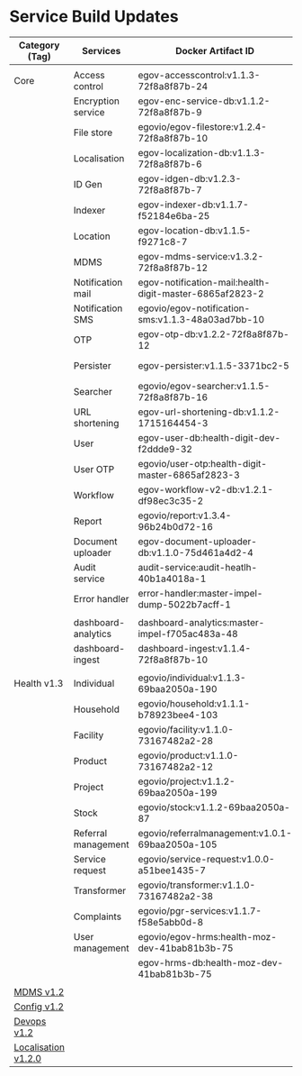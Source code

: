 # Service Build Updates



| Category (Tag)                                                                           | Services            | Docker Artifact ID                                      | Remarks     |
| ---------------------------------------------------------------------------------------- | ------------------- | ------------------------------------------------------- | ----------- |
|                                                                                          |                     |                                                         |             |
| Core                                                                                     | Access control      | egov-accesscontrol:v1.1.3-72f8a8f87b-24                 | Not changed |
|                                                                                          | Encryption service  | egov-enc-service-db:v1.1.2-72f8a8f87b-9                 | Not changed |
|                                                                                          | File store          | egovio/egov-filestore:v1.2.4-72f8a8f87b-10              | Not changed |
|                                                                                          | Localisation        | egov-localization-db:v1.1.3-72f8a8f87b-6                | Not changed |
|                                                                                          | ID Gen              | egov-idgen-db:v1.2.3-72f8a8f87b-7                       | Not changed |
|                                                                                          | Indexer             | egov-indexer-db:v1.1.7-f52184e6ba-25                    | Not changed |
|                                                                                          | Location            | egov-location-db:v1.1.5-f9271c8-7                       | Not changed |
|                                                                                          | MDMS                | egov-mdms-service:v1.3.2-72f8a8f87b-12                  | Not changed |
|                                                                                          | Notification mail   | egov-notification-mail:health-digit-master-6865af2823-2 | Not changed |
|                                                                                          | Notification SMS    | egovio/egov-notification-sms:v1.1.3-48a03ad7bb-10       | Not changed |
|                                                                                          | OTP                 | egov-otp-db:v1.2.2-72f8a8f87b-12                        | Not changed |
|                                                                                          | Persister           | egov-persister:v1.1.5-3371bc2-5                         | Not changed |
|                                                                                          | Searcher            | egovio/egov-searcher:v1.1.5-72f8a8f87b-16               | Not changed |
|                                                                                          | URL shortening      | egov-url-shortening-db:v1.1.2-1715164454-3              | Not changed |
|                                                                                          | User                | egov-user-db:health-digit-dev-f2ddde9-32                | Not changed |
|                                                                                          | User OTP            | egovio/user-otp:health-digit-master-6865af2823-3        | Not changed |
|                                                                                          | Workflow            | egov-workflow-v2-db:v1.2.1-df98ec3c35-2                 | Not changed |
|                                                                                          | Report              | egovio/report:v1.3.4-96b24b0d72-16                      | Not changed |
|                                                                                          | Document uploader   | egov-document-uploader-db:v1.1.0-75d461a4d2-4           | Not changed |
|                                                                                          | Audit service       | audit-service:audit-heatlh-40b1a4018a-1                 | Not chnaged |
|                                                                                          | Error handler       | error-handler:master-impel-dump-5022b7acff-1            |             |
|                                                                                          |                     |                                                         |             |
|                                                                                          | dashboard-analytics | dashboard-analytics:master-impel-f705ac483a-48          |             |
|                                                                                          | dashboard-ingest    | dashboard-ingest:v1.1.4-72f8a8f87b-10                   |             |
|                                                                                          |                     |                                                         |             |
| Health v1.3                                                                              | Individual          | egovio/individual:v1.1.3-69baa2050a-190                 | Changed     |
|                                                                                          | Household           | egovio/household:v1.1.1-b78923bee4-103                  | Not changed |
|                                                                                          | Facility            | egovio/facility:v1.1.0-73167482a2-28                    | Not changed |
|                                                                                          | Product             | egovio/product:v1.1.0-73167482a2-12                     | Not changed |
|                                                                                          | Project             | egovio/project:v1.1.2-69baa2050a-199                    | Changed     |
|                                                                                          | Stock               | egovio/stock:v1.1.2-69baa2050a-87                       | Changed     |
|                                                                                          | Referral management | egovio/referralmanagement:v1.0.1-69baa2050a-105         | Changed     |
|                                                                                          | Service request     | egovio/service-request:v1.0.0-a51bee1435-7              | Not changed |
|                                                                                          | Transformer         | egovio/transformer:v1.1.0-73167482a2-38                 | Not changed |
|                                                                                          | Complaints          | egovio/pgr-services:v1.1.7-f58e5abb0d-8                 | Not changed |
|                                                                                          | User management     | egovio/egov-hrms:health-moz-dev-41bab81b3b-75           | Not changed |
|                                                                                          |                     | egov-hrms-db:health-moz-dev-41bab81b3b-75               |             |
|                                                                                          |                     |                                                         |             |
| [MDMS v1.2](https://github.com/egovernments/health-campaign-mdms/releases/tag/v1.2)      |                     |                                                         |             |
| [Config v1.2](https://github.com/egovernments/health-campaign-config/releases/tag/v1.2)  |                     |                                                         |             |
| [Devops v1.2](https://github.com/egovernments/health-campaign-devops/releases/tag/v1.2)  |                     |                                                         |             |
| [Localisation v1.2.0](https://github.com/egovernments/releasekit/releases/tag/HCM-1.2.0) |                     |                                                         |             |
